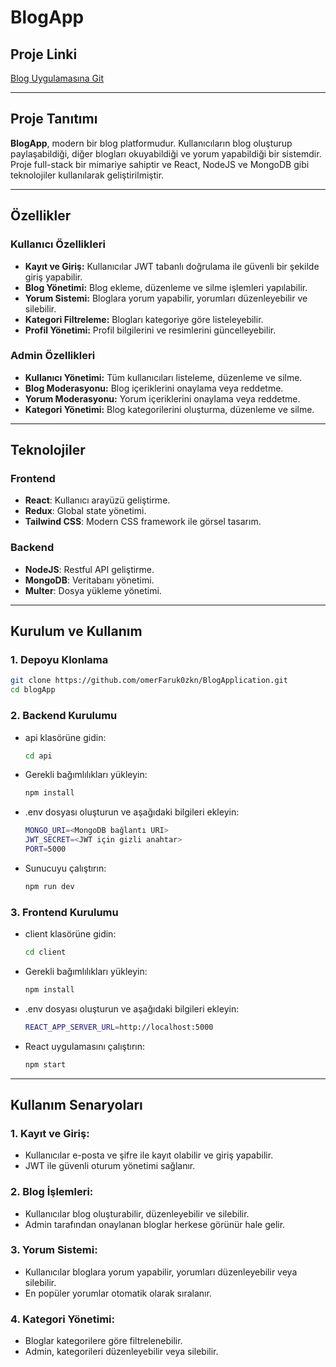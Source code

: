 # BlogApp

## Proje Linki

<a href="https://blogapplication-237x.onrender.com/" target="_blank">Blog Uygulamasına Git</a>

---

## Proje Tanıtımı

**BlogApp**, modern bir blog platformudur. Kullanıcıların blog oluşturup paylaşabildiği, diğer blogları okuyabildiği ve yorum yapabildiği bir sistemdir. Proje full-stack bir mimariye sahiptir ve React, NodeJS ve MongoDB gibi teknolojiler kullanılarak geliştirilmiştir.

---

## Özellikler

### Kullanıcı Özellikleri
- **Kayıt ve Giriş:** Kullanıcılar JWT tabanlı doğrulama ile güvenli bir şekilde giriş yapabilir.
- **Blog Yönetimi:** Blog ekleme, düzenleme ve silme işlemleri yapılabilir.
- **Yorum Sistemi:** Bloglara yorum yapabilir, yorumları düzenleyebilir ve silebilir.
- **Kategori Filtreleme:** Blogları kategoriye göre listeleyebilir.
- **Profil Yönetimi:** Profil bilgilerini ve resimlerini güncelleyebilir.

### Admin Özellikleri
- **Kullanıcı Yönetimi:** Tüm kullanıcıları listeleme, düzenleme ve silme.
- **Blog Moderasyonu:** Blog içeriklerini onaylama veya reddetme.
- **Yorum Moderasyonu:** Yorum içeriklerini onaylama veya reddetme.
- **Kategori Yönetimi:** Blog kategorilerini oluşturma, düzenleme ve silme.

---

## Teknolojiler

### Frontend
- **React**: Kullanıcı arayüzü geliştirme.
- **Redux**: Global state yönetimi.
- **Tailwind CSS**: Modern CSS framework ile görsel tasarım.

### Backend
- **NodeJS**: Restful API geliştirme.
- **MongoDB**: Veritabanı yönetimi.
- **Multer**: Dosya yükleme yönetimi.

---

## Kurulum ve Kullanım

### 1. Depoyu Klonlama

```bash
git clone https://github.com/omerFaruk0zkn/BlogApplication.git
cd blogApp
```

### 2. Backend Kurulumu
- api klasörüne gidin:
  ```bash
  cd api
  ```
- Gerekli bağımlılıkları yükleyin:
  ```bash
  npm install
  ```
- .env dosyası oluşturun ve aşağıdaki bilgileri ekleyin:
  ```bash
  MONGO_URI=<MongoDB bağlantı URI>
  JWT_SECRET=<JWT için gizli anahtar>
  PORT=5000
  ```
- Sunucuyu çalıştırın:
  ```bash
  npm run dev
  ```

### 3. Frontend Kurulumu
- client klasörüne gidin:
  ```bash
  cd client
  ```
- Gerekli bağımlılıkları yükleyin:
  ```bash
  npm install
  ```
- .env dosyası oluşturun ve aşağıdaki bilgileri ekleyin:
  ```bash
  REACT_APP_SERVER_URL=http://localhost:5000
  ```
- React uygulamasını çalıştırın:
  ```bash
  npm start
  ```

---

## Kullanım Senaryoları

### 1. Kayıt ve Giriş:
- Kullanıcılar e-posta ve şifre ile kayıt olabilir ve giriş yapabilir.
- JWT ile güvenli oturum yönetimi sağlanır.

### 2. Blog İşlemleri:
- Kullanıcılar blog oluşturabilir, düzenleyebilir ve silebilir.
- Admin tarafından onaylanan bloglar herkese görünür hale gelir.

### 3. Yorum Sistemi:
- Kullanıcılar bloglara yorum yapabilir, yorumları düzenleyebilir veya silebilir.
- En popüler yorumlar otomatik olarak sıralanır.

### 4. Kategori Yönetimi:
- Bloglar kategorilere göre filtrelenebilir.
- Admin, kategorileri düzenleyebilir veya silebilir.
